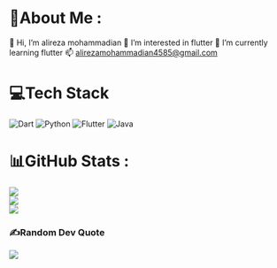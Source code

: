 # 💫About Me :
👋 Hi, I’m alireza mohammadian
👀 I’m interested in flutter
🌱 I’m currently learning flutter
📫 alirezamohammadian4585@gmail.com








# 💻Tech Stack
![Dart](https://img.shields.io/badge/dart-%230175C2.svg?style=for-the-badge&logo=dart&logoColor=white) ![Python](https://img.shields.io/badge/python-3670A0?style=for-the-badge&logo=python&logoColor=ffdd54) ![Flutter](https://img.shields.io/badge/Flutter-%2302569B.svg?style=for-the-badge&logo=Flutter&logoColor=white) ![Java](https://img.shields.io/badge/java-%23ED8B00.svg?style=for-the-badge&logo=java&logoColor=white)
# 📊GitHub Stats :
![](https://github-readme-stats.vercel.app/api?username=alireza4585&theme=radical&hide_border=true&include_all_commits=true&count_private=true)<br/>
![](https://github-readme-streak-stats.herokuapp.com/?user=alireza4585&theme=radical&hide_border=true)<br/>
![](https://github-readme-stats.vercel.app/api/top-langs/?username=alireza4585&theme=radical&hide_border=true&include_all_commits=true&count_private=true&layout=compact)

### ✍️Random Dev Quote
![](https://quotes-github-readme.vercel.app/api?type=horizontal&theme=radical)



